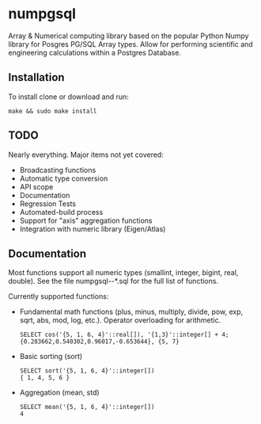 # numpgsql
Array & Numerical computing library based on the popular Python Numpy library for Posgres PG/SQL Array types.  Allow for performing scientific and engineering calculations within a Postgres Database.

## Installation

To install clone or download and run:

    
    make && sudo make install
    

## TODO
Nearly everything.  Major items not yet covered:
* Broadcasting functions
* Automatic type conversion 
* API scope
* Documentation
* Regression Tests
* Automated-build process
* Support for "axis" aggregation functions
* Integration with numeric library (Eigen/Atlas)

## Documentation
Most functions support all numeric types (smallint, integer, bigint, real, double). See the file numpgsql--*.sql for the full list of functions.

Currently supported functions:

* Fundamental math functions (plus, minus, multiply, divide, pow, exp, sqrt, abs, mod, log, etc.). Operator overloading for arithmetic.
    ~~~~
    SELECT cos('{5, 1, 6, 4}'::real[]), '{1,3}'::integer[] + 4;
    {0.283662,0.540302,0.96017,-0.653644}, {5, 7}
    ~~~~  
* Basic sorting (sort)
    ~~~~
    SELECT sort('{5, 1, 6, 4}'::integer[])
    { 1, 4, 5, 6 }
    ~~~~  
* Aggregation (mean, std)    
    ~~~~
    SELECT mean('{5, 1, 6, 4}'::integer[])
    4
    ~~~~  
